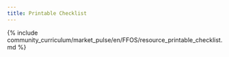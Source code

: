 ```yaml
---
title: Printable Checklist
---
```

{% include community_curriculum/market_pulse/en/FFOS/resource_printable_checklist.md %}